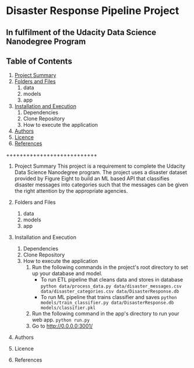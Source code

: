 # Disaster Response Pipeline Project
## In fulfilment of the Udacity Data Science Nanodegree Program

## Table of Contents
1. [Project Summary](#summary)
2. [Folders and Files](#folders_files)
	1. data 	
	2. models	
	3. app	
3. [Installation and Execution](#InstAndExec)
	1. Dependencies
	2. Clone Repository
	3. How to execute the application
4. [Authors](#Authors)
5. [Licence](#Licence)
6. [References](#References)

+++++++++++++++++++++++++++

1. Project Summary <a name="summary"></a>
	This project is a requirement to complete the Udacity Data Science Nanodegree program.
	The project uses a disaster dataset provided by Figure Eight to build an ML based API that classifies disaster messages into categories such that the messages can be given the right attention by the appropriate agencies.


2. Folders and Files <a name="folders_files"></a>
	1. data 	
	2. models	
	3. app	


3. Installation and Execution <a name="InstAndExec"></a>
	1. Dependencies
	2. Clone Repository
	3. How to execute the application
		1. Run the following commands in the project's root directory to set up your database and model.
		    - To run ETL pipeline that cleans data and stores in database
		     `python data/process_data.py data/disaster_messages.csv data/disaster_categories.csv data/DisasterResponse.db`
		    - To run ML pipeline that trains classifier and saves
		     `python models/train_classifier.py data/DisasterResponse.db models/classifier.pkl`
		2. Run the following command in the app's directory to run your web app.
		    `python run.py`
		3. Go to http://0.0.0.0:3001/


4. Authors <a name="Authors"></a>


5. Licence <a name="Licence"></a>


6. References<a name="References"></a>
